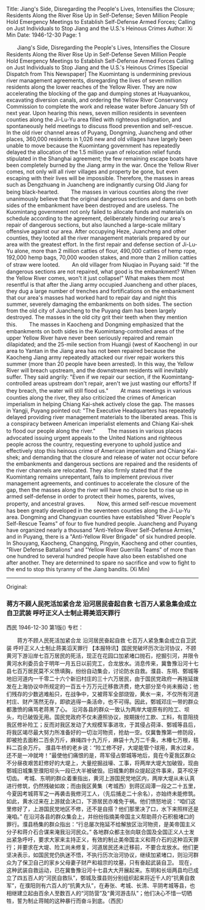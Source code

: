 Title: Jiang's Side, Disregarding the People's Lives, Intensifies the Closure; Residents Along the River Rise Up in Self-Defense; Seven Million People Hold Emergency Meetings to Establish Self-Defense Armed Forces; Calling on Just Individuals to Stop Jiang and the U.S.'s Heinous Crimes
Author: Xi Min
Date: 1946-12-30
Page: 1

　　Jiang's Side, Disregarding the People's Lives, Intensifies the Closure
	Residents Along the River Rise Up in Self-Defense
	Seven Million People Hold Emergency Meetings to Establish Self-Defense Armed Forces
	Calling on Just Individuals to Stop Jiang and the U.S.'s Heinous Crimes
	[Special Dispatch from This Newspaper] The Kuomintang is undermining previous river management agreements, disregarding the lives of seven million residents along the lower reaches of the Yellow River. They are now accelerating the blocking of the gap and dumping stones at Huayuankou, excavating diversion canals, and ordering the Yellow River Conservancy Commission to complete the work and release water before January 5th of next year. Upon hearing this news, seven million residents in seventeen counties along the Ji-Lu-Yu area filled with righteous indignation, and spontaneously held meetings to discuss flood prevention and self-rescue. In the old river channel areas of Puyang, Dongming, Juancheng and other places, 360,000 residents in 1,026 new and old villages have largely been unable to move because the Kuomintang government has repeatedly delayed the allocation of the 1.5 million yuan of relocation relief funds stipulated in the Shanghai agreement; the few remaining escape boats have been completely burned by the Jiang army in the war. Once the Yellow River comes, not only will all river villages and property be gone, but even escaping with their lives will be impossible. Therefore, the masses in areas such as Dengzhuang in Juancheng are indignantly cursing Old Jiang for being black-hearted.
　　The masses in various counties along the river unanimously believe that the original dangerous sections and dams on both sides of the embankment have been destroyed and are useless. The Kuomintang government not only failed to allocate funds and materials on schedule according to the agreement, deliberately hindering our area's repair of dangerous sections, but also launched a large-scale military offensive against our area. After occupying Heze, Juancheng and other counties, they looted all the river management materials prepared by our area with the greatest effort. In the first repair and defense section of Ji-Lu-Yu alone, more than 2 million catties of flour, 490,000 catties of hemp rope, 192,000 hemp bags, 70,000 wooden stakes, and more than 2 million catties of straw were looted.
　　An old villager from Niuqiao in Puyang said: "If the dangerous sections are not repaired, what good is the embankment? When the Yellow River comes, won't it just collapse!" What makes them most resentful is that after the Jiang army occupied Juancheng and other places, they dug a large number of trenches and fortifications on the embankment that our area's masses had worked hard to repair day and night this summer, severely damaging the embankments on both sides. The section from the old city of Juancheng to the Puyang dam has been largely destroyed. The masses in the old city grit their teeth when they mention this.
　　The masses in Kaocheng and Dongming emphasized that the embankments on both sides in the Kuomintang-controlled areas of the upper Yellow River have never been seriously repaired and remain dilapidated; and the 25-mile section from Huangji (west of Kaocheng) in our area to Yantan in the Jiang area has not been repaired because the Kaocheng Jiang army repeatedly attacked our river repair workers this summer (more than 20 people have been arrested). In this way, the Yellow River will breach upstream, and the downstream residents will inevitably suffer. They said angrily: "Even if we repair our section, if the Kuomintang-controlled areas upstream don't repair, aren't we just wasting our efforts? If they breach, the water will still flood us."
　　At mass meetings in various counties along the river, they also criticized the crimes of American imperialism in helping Chiang Kai-shek actively close the gap. The masses in Yangji, Puyang pointed out: "The Executive Headquarters has repeatedly delayed providing river management materials to the liberated areas. This is a conspiracy between American imperialist elements and Chiang Kai-shek to flood our people along the river."
　　The masses in various places advocated issuing urgent appeals to the United Nations and righteous people across the country, requesting everyone to uphold justice and effectively stop this heinous crime of American imperialism and Chiang Kai-shek; and demanding that the closure and release of water not occur before the embankments and dangerous sections are repaired and the residents of the river channels are relocated. They also firmly stated that if the Kuomintang remains unrepentant, fails to implement previous river management agreements, and continues to accelerate the closure of the gap, then the masses along the river will have no choice but to rise up in armed self-defense in order to protect their homes, parents, wives, property, and ancestral graves.
　　Now, this armed self-rescue movement has been greatly developed in the seventeen counties along the Ji-Lu-Yu area. Dongming and Changyuan counties have established "River People's Self-Rescue Teams" of four to five hundred people. Juancheng and Puyang have organized nearly a thousand "Anti-Yellow River Self-Defense Armies," and in Puyang, there is a "Anti-Yellow River Brigade" of six hundred people. In Shouyang, Kaocheng, Changqing, Pingyin, Kaocheng and other counties, "River Defense Battalions" and "Yellow River Guerrilla Teams" of more than one hundred to several hundred people have also been established one after another. They are determined to spare no sacrifice and vow to fight to the end to stop this tyranny of the Jiang bandits. (Xi Min)



<hr /> 

Original: 


### 蒋方不顾人民死活加紧合龙  沿河居民奋起自救  七百万人紧急集会成立自卫武装  呼吁正义人士制止蒋美滔天罪行
西民
1946-12-30
第1版()
专栏：

　　蒋方不顾人民死活加紧合龙
    沿河居民奋起自救
    七百万人紧急集会成立自卫武装
    呼吁正义人士制止蒋美滔天罪行
    【本报特讯】国民党破坏历次治河协议，不顾黄河下游沿岸七百万居民的死活，现正在花园口加紧堵口抛石，挖掘引河，并限令黄河水利委员会于明年一月五日以前完工，合龙放水。消息传来，冀鲁豫沿河十七县七百万居民莫不义愤填胸，纷纷自动集会，讨论防水自救。濮县、东明、鄄城等地旧河道内一千零二十六个新旧村庄的三十六万居民，由于国民党政府一再拖延拨发在上海协议中所规定的一百五十万万元迁移救济费，绝大部分至今尚未搬动；他们残存的少数逃难船只，在战争中，又被蒋军全部烧毁，黄水一来，不仅所有河道村庄、财产荡然无存，即欲逃得一条活命，也不可得。因此，鄄城邓庄一带的群众都激愤的痛骂老蒋黑了心。
    沿河各县的群众一致认为两岸大堤原有的险工、坝头，均已破毁无用。国民党政府不仅未遵照协议，按期拨付工款、工料，有意阻挠我区修补险工；反而对我区发动了大规模军事进攻，于其侵占荷泽、鄄城等县后，将我区竭尽最大努力所准备好的一切治河物资，抢劫一空。仅冀鲁豫第一修防段，即被抢去面粉二百余万斤，麻绳四十九万斤，麻袋十九万二千条，木椿七万根，秸料二百余万斤。
    濮县牛桥的老乡说：“险工修不好，大堤能管个球用，黄水过来，还不是一冲就垮！”最使他们痛恨的是，蒋军侵占鄄城等地后，竟在今夏我区群众不分昼夜艰苦赶修好的大堤上，大量挖掘战壕、工事，将两岸大堤大加破毁，现由鄄城旧城集至濮阳坝头一段已大半被破毁。旧城集的群众提起这件事来，莫不咬牙切齿。
    考城、东明的群众着重指出，黄河上游国民党地区内，两岸大堤从未认真进行修筑，仍然残破如故；而由我区黄集（考城西）到蒋区阎潭一段之二十五里，今夏因考城蒋军之一再袭击我修河工人，（先后捕走二十余名），亦始终未能修筑。如此，黄水过来在上游就会决口，下游居民亦难免于祸。他们愤怒地说：“咱们这里修好了，上游国民党地区不修，还不是自搭？他们那里决了口，水下来照样还是淹咱。”
    在沿河各县的群众集会上，并纷纷指摘美帝国主义帮助蒋介石积极堵口的罪行。濮县杨集的群众指出：“行总屡次拖延不给解放区治河物资，是美帝国主义分子和蒋介石合谋来淹我沿河民众。”
    各地群众都主张向联合国及全国正义人士发出紧急呼吁，要求大家来主持正义，有效的制止美帝国主义和蒋介石的这种滔天罪行；并要求在大堤、险工尚未修复，河道居民还未迁移前，不要合龙放水。他们更坚决表示，如国民党仍执迷不悟，不执行历次治河协议，继续加紧堵口，则沿河群众为了保卫自己的家乡父母妻子财产和祖宗的坟墓，只有奋起武装自卫。
    现在，这种武装自救运动，已在冀鲁豫沿河十七县大大开展起来。东明和长垣两县均已成立了四五百人的“河民自救队”，鄄城及濮县则分别组织起来将近千人的“抗黄自救军”，在濮阳则有六百人的“抗黄大队”，在寿张、考城、长清、平阴考城等县，也相继建立起由百余人至数百人的“河防营”及“黄河游击队”；他们决心不惜一切牺牲，誓为制止蒋贼的这种暴行而奋斗到底。（西民）
